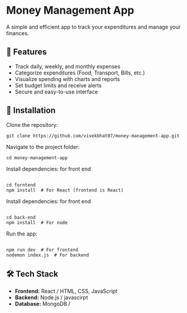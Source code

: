 <h1>Money Management App</h1>
<p>A simple and efficient app to track your expenditures and manage your finances.</p>

<h2>📌 Features</h2>
<ul>
  <li>Track daily, weekly, and monthly expenses</li>
  <li>Categorize expenditures (Food, Transport, Bills, etc.)</li>
  <li>Visualize spending with charts and reports</li>
  <li>Set budget limits and receive alerts</li>
  <li>Secure and easy-to-use interface</li>
</ul>

<h2>🚀 Installation</h2>
<p>Clone the repository:</p>
<pre><code>git clone https://github.com/vivekbhat07/money-management-app.git</code></pre>

<p>Navigate to the project folder:</p>
<pre><code>cd money-management-app</code></pre>

<p>Install dependencies: for front end</p>
<pre><code>
cd forntend
npm install  # For React (frontend is React)
</code></pre>

<p>Install dependencies: for front end</p>
<pre><code>
cd back-end
npm install  # For node 
</code></pre>

<p>Run the app:</p>
<pre><code>
npm run dev  # For frontend  
nodemon index.js  # For backend  
</code></pre>

<h2>🛠️ Tech Stack</h2>
<ul>
  <li><strong>Frontend:</strong> React / HTML, CSS, JavaScript</li>
  <li><strong>Backend:</strong> Node.js / javascirpt </li>
  <li><strong>Database:</strong> MongoDB /</li>
</ul>




